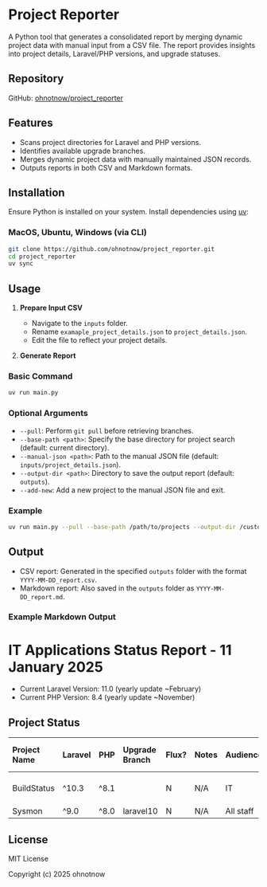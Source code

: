 # Project Reporter

A Python tool that generates a consolidated report by merging dynamic project data with manual input from a CSV file. The report provides insights into project details, Laravel/PHP versions, and upgrade statuses.

## Repository

GitHub: [ohnotnow/project_reporter](https://github.com/ohnotnow/project_reporter)

## Features

- Scans project directories for Laravel and PHP versions.
- Identifies available upgrade branches.
- Merges dynamic project data with manually maintained JSON records.
- Outputs reports in both CSV and Markdown formats.

## Installation

Ensure Python is installed on your system. Install dependencies using [uv](https://docs.astral.sh/uv/):

### MacOS, Ubuntu, Windows (via CLI)

```bash
git clone https://github.com/ohnotnow/project_reporter.git
cd project_reporter
uv sync
```

## Usage

1. **Prepare Input CSV**
   - Navigate to the `inputs` folder.
   - Rename `examaple_project_details.json` to `project_details.json`.
   - Edit the file to reflect your project details.

2. **Generate Report**

### Basic Command
```bash
uv run main.py
```

### Optional Arguments

- `--pull`: Perform `git pull` before retrieving branches.
- `--base-path <path>`: Specify the base directory for project search (default: current directory).
- `--manual-json <path>`: Path to the manual JSON file (default: `inputs/project_details.json`).
- `--output-dir <path>`: Directory to save the output report (default: `outputs`).
- `--add-new`: Add a new project to the manual JSON file and exit.

### Example
```bash
uv run main.py --pull --base-path /path/to/projects --output-dir /custom/outputs
```

## Output

- CSV report: Generated in the specified `outputs` folder with the format `YYYY-MM-DD_report.csv`.
- Markdown report: Also saved in the `outputs` folder as `YYYY-MM-DD_report.md`.

### Example Markdown Output
# IT Applications Status Report - 11 January 2025

- Current Laravel Version: 11.0 (yearly update ~February)
- Current PHP Version: 8.4 (yearly update ~November)

## Project Status

| Project Name        | Laravel   | PHP         | Upgrade Branch   | Flux?   | Notes          | Audience                                            | Busy times              | External User Access?    | Criticallity                   | Workaround                                                           |
|:--------------------|:----------|:------------|:-----------------|:--------|:---------------|:----------------------------------------------------|:------------------------|:-------------------------|:-------------------------------|:---------------------------------------------------------------------|
| BuildStatus         | ^10.3     | ^8.1        |                  | N       | N/A            | IT                                                  | Start of semester 1     | No                       | Low                            | N/A                                                                  |
| Sysmon             | ^9.0      | ^8.0        | laravel10        | N       | N/A            | All staff                                                  | All year                | No                       | Med                            | N/A                                                                  |

## License

MIT License

Copyright (c) 2025 ohnotnow
